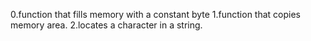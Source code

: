 0.function that fills memory with a constant byte
1.function that copies memory area.
2.locates a character in a string.